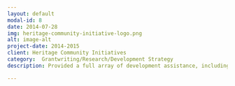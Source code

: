 ```yaml
---
layout: default
modal-id: 8
date: 2014-07-28
img: heritage-community-initiative-logo.png
alt: image-alt
project-date: 2014-2015
client: Heritage Community Initiatives
category:  Grantwriting/Research/Development Strategy
description: Provided a full array of development assistance, including prospect research, development strategy, and grantwriting.

---
```

